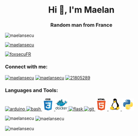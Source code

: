 <h1 align="center">Hi 👋, I'm Maelan</h1>
<h3 align="center">Random man from France</h3>

<p align="left"> <img src="https://komarev.com/ghpvc/?username=maelansecu&label=Profile%20views&color=0e75b6&style=flat" alt="maelansecu" /> </p>

<p align="left"> <a href="https://github.com/ryo-ma/github-profile-trophy"><img src="https://github-profile-trophy.vercel.app/?username=maelansecu" alt="maelansecu" /></a> </p>

<p align="left"> <a href="https://twitter.com/foxsecuFR" target="blank"><img src="https://img.shields.io/twitter/follow/foxsecuFR?logo=twitter&style=for-the-badge" alt="foxsecuFR" /></a> </p>
<h3 align="left">Connect with me:</h3>
<p align="left">
<a href="https://codepen.io/maelansecu" target="blank"><img align="center" src="https://raw.githubusercontent.com/rahuldkjain/github-profile-readme-generator/master/src/images/icons/Social/codepen.svg" alt="maelansecu" height="30" width="40" /></a>
<a href="https://dev.to/maelansecu" target="blank"><img align="center" src="https://raw.githubusercontent.com/rahuldkjain/github-profile-readme-generator/master/src/images/icons/Social/devto.svg" alt="maelansecu" height="30" width="40" /></a>
<a href="https://stackoverflow.com/users/21805289" target="blank"><img align="center" src="https://raw.githubusercontent.com/rahuldkjain/github-profile-readme-generator/master/src/images/icons/Social/stack-overflow.svg" alt="21805289" height="30" width="40" /></a>
</p>

<h3 align="left">Languages and Tools:</h3>
<p align="left"> <a href="https://www.arduino.cc/" target="_blank" rel="noreferrer"> <img src="https://cdn.worldvectorlogo.com/logos/arduino-1.svg" alt="arduino" width="40" height="40"/> </a> <a href="https://www.gnu.org/software/bash/" target="_blank" rel="noreferrer"> <img src="https://www.vectorlogo.zone/logos/gnu_bash/gnu_bash-icon.svg" alt="bash" width="40" height="40"/> </a> <a href="https://www.w3schools.com/css/" target="_blank" rel="noreferrer"> <img src="https://raw.githubusercontent.com/devicons/devicon/master/icons/css3/css3-original-wordmark.svg" alt="css3" width="40" height="40"/> </a> <a href="https://www.docker.com/" target="_blank" rel="noreferrer"> <img src="https://raw.githubusercontent.com/devicons/devicon/master/icons/docker/docker-original-wordmark.svg" alt="docker" width="40" height="40"/> </a> <a href="https://flask.palletsprojects.com/" target="_blank" rel="noreferrer"> <img src="https://www.vectorlogo.zone/logos/pocoo_flask/pocoo_flask-icon.svg" alt="flask" width="40" height="40"/> </a> <a href="https://git-scm.com/" target="_blank" rel="noreferrer"> <img src="https://www.vectorlogo.zone/logos/git-scm/git-scm-icon.svg" alt="git" width="40" height="40"/> </a> <a href="https://www.w3.org/html/" target="_blank" rel="noreferrer"> <img src="https://raw.githubusercontent.com/devicons/devicon/master/icons/html5/html5-original-wordmark.svg" alt="html5" width="40" height="40"/> </a> <a href="https://www.linux.org/" target="_blank" rel="noreferrer"> <img src="https://raw.githubusercontent.com/devicons/devicon/master/icons/linux/linux-original.svg" alt="linux" width="40" height="40"/> </a> <a href="https://www.python.org" target="_blank" rel="noreferrer"> <img src="https://raw.githubusercontent.com/devicons/devicon/master/icons/python/python-original.svg" alt="python" width="40" height="40"/> </a> </p>

<p><img align="left" src="https://github-readme-stats.vercel.app/api/top-langs?username=maelansecu&show_icons=true&locale=en&layout=compact" alt="maelansecu" /></p>

<p>&nbsp;<img align="center" src="https://github-readme-stats.vercel.app/api?username=maelansecu&show_icons=true&locale=en" alt="maelansecu" /></p>

<p><img align="center" src="https://github-readme-streak-stats.herokuapp.com/?user=maelansecu&" alt="maelansecu" /></p>
